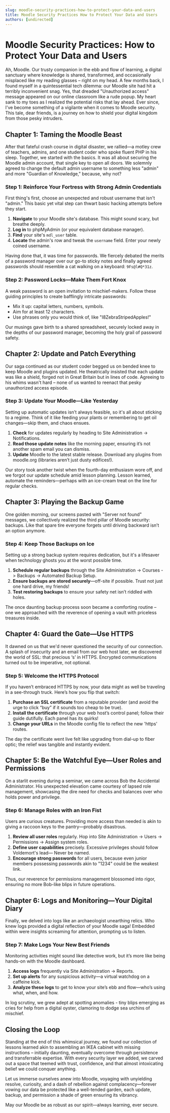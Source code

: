 ```yaml
---
slug: moodle-security-practices-how-to-protect-your-data-and-users
title: Moodle Security Practices How to Protect Your Data and Users
authors: [undirected]
---
```



# Moodle Security Practices: How to Protect Your Data and Users

Ah, Moodle. Our trusty companion in the ebb and flow of learning, a digital sanctuary where knowledge is shared, transformed, and occasionally misplaced like my reading glasses – right on my head. A few months back, I found myself in a quintessential tech dilemma: our Moodle site had hit a terribly inconvenient snag. Yes, that dreaded "Unauthorized access" message appeared on our online classroom like a rude popup. My heart sank to my toes as I realized the potential risks that lay ahead. Ever since, I've become something of a vigilante when it comes to Moodle security. This tale, dear friends, is a journey on how to shield your digital kingdom from those pesky intruders.

## Chapter 1: Taming the Moodle Beast

After that fateful crash course in digital disaster, we rallied—a motley crew of teachers, admins, and one student coder who spoke fluent PHP in his sleep. Together, we started with the basics. It was all about securing the Moodle admin account, that single key to open all doors. We solemnly agreed to change the default admin username to something less "admin" and more "Guardian of Knowledge," because, why not?

### Step 1: Reinforce Your Fortress with Strong Admin Credentials

First thing's first, choose an unexpected and robust username that isn't "admin." This basic yet vital step can thwart basic hacking attempts before they start.

1. **Navigate** to your Moodle site's database. This might sound scary, but breathe deeply.
2. **Log in** to phpMyAdmin (or your equivalent database manager).
3. **Find** your site's `mdl_user` table.
4. **Locate** the admin's row and tweak the `username` field. Enter your newly coined username.

Having done that, it was time for passwords. We fiercely debated the merits of a password manager over our go-to sticky notes and finally agreed passwords should resemble a cat walking on a keyboard: `9Fs@l#Q*31z`.

### Step 2: Password Locks—Make Them Fort Knox

A weak password is an open invitation to mischief-makers. Follow these guiding principles to create bafflingly intricate passwords:

- Mix it up: capital letters, numbers, symbols.
- Aim for at least 12 characters.
- Use phrases only you would think of, like "I8ZebraStripedApples!"

Our musings gave birth to a shared spreadsheet, securely locked away in the depths of our password manager, becoming the holy grail of password safety.

## Chapter 2: Update and Patch Everything

Our saga continued as our student coder begged us on bended knee to keep Moodle and plugins updated. He theatrically insisted that each update was like a shield, forged not in Great Britain but in lines of code. Agreeing to his whims wasn't hard – none of us wanted to reenact that pesky unauthorized access episode.

### Step 3: Update Your Moodle—Like Yesterday

Setting up automatic updates isn’t always feasible, so it's all about sticking to a regime. Think of it like feeding your plants or remembering to get oil changes—skip them, and chaos ensues.

1. **Check** for updates regularly by heading to Site Administration -> Notifications.
2. **Read those update notes** like the morning paper, ensuring it’s not another spam email you can dismiss.
3. **Update** Moodle to the latest stable release. Download any plugins from moodle.org (libraries aren’t just dusty edifices!).

Our story took another twist when the fourth-day enthusiasm wore off, and we forgot our update schedule amid lesson planning. Lesson learned, automate the reminders—perhaps with an ice-cream treat on the line for regular checks.

## Chapter 3: Playing the Backup Game

One golden morning, our screens pasted with "Server not found" messages, we collectively realized the third pillar of Moodle security: backups. Like that spare tire everyone forgets until driving backward isn’t an option anymore.

### Step 4: Keep Those Backups on Ice

Setting up a strong backup system requires dedication, but it's a lifesaver when technology ghosts you at the worst possible time.

1. **Schedule regular backups** through the Site Administration -> Courses -> Backups -> Automated Backup Setup.
2. **Ensure backups are stored securely**—off-site if possible. Trust not just one hard drive, my friends!
3. **Test restoring backups** to ensure your safety net isn’t riddled with holes.

The once daunting backup process soon became a comforting routine – one we approached with the reverence of opening a vault with priceless treasures inside.

## Chapter 4: Guard the Gate—Use HTTPS

It dawned on us that we'd never questioned the security of our connection. A splash of insecurity and an email from our web host later, we discovered the world of SSL: that precious ‘s’ in HTTPS. Encrypted communications turned out to be imperative, not optional.

### Step 5: Welcome the HTTPS Protocol

If you haven’t embraced HTTPS by now, your data might as well be traveling in a see-through truck. Here’s how you flip that switch:

1. **Purchase an SSL certificate** from a reputable provider (and avoid the urge to click “buy” if it sounds too cheap to be true).
2. **Install the certificate** through your web host’s control panel; follow their guide dutifully. Each panel has its quirks!
3. **Change your URLs** in the Moodle config file to reflect the new 'https' routes.

The day the certificate went live felt like upgrading from dial-up to fiber optic; the relief was tangible and instantly evident.

## Chapter 5: Be the Watchful Eye—User Roles and Permissions

On a starlit evening during a seminar, we came across Bob the Accidental Administrator. His unexpected elevation came courtesy of lapsed role management, showcasing the dire need for checks and balances over who holds power and privilege.

### Step 6: Manage Roles with an Iron Fist

Users are curious creatures. Providing more access than needed is akin to giving a raccoon keys to the pantry—probably disastrous.

1. **Review all user roles** regularly. Hop into Site Administration -> Users -> Permissions -> Assign system roles.
2. **Define user capabilities** precisely. Excessive privileges should follow Voldemort's lead— Never be named.
3. **Encourage strong passwords** for all users, because even junior members possessing passwords akin to "1234" could be the weakest link.

Thus, our reverence for permissions management blossomed into rigor, ensuring no more Bob-like blips in future operations.

## Chapter 6: Logs and Monitoring—Your Digital Diary

Finally, we delved into logs like an archaeologist unearthing relics. Who knew logs provided a digital reflection of your Moodle saga! Embedded within were insights screaming for attention, prompting us to listen.

### Step 7: Make Logs Your New Best Friends

Monitoring activities might sound like detective work, but it’s more like being hands-on with the Moodle dashboard.

1. **Access logs** frequently via Site Administration -> Reports.
2. **Set up alerts** for any suspicious activity—a virtual watchdog on a caffeine kick.
3. **Analyze these logs** to get to know your site’s ebb and flow—who’s using what, when, and how.

In log scrutiny, we grew adept at spotting anomalies - tiny blips emerging as cries for help from a digital oyster, clamoring to dodge sea urchins of mischief.

## Closing the Loop

Standing at the end of this whimsical journey, we found our collection of lessons learned akin to assembling an IKEA cabinet with missing instructions – initially daunting, eventually overcome through persistence and transferrable expertise. With every security layer we added, we carved out a space that teemed with trust, confidence, and that almost intoxicating belief we could conquer anything.

Let us immerse ourselves anew into Moodle, voyaging with unyielding resolve, curiosity, and a dash of rebellion against complacency—forever vowing our data be protected like a well-tended garden, each update, backup, and permission a shade of green ensuring its vibrancy.

May our Moodle be as robust as our spirit—always learning, ever secure.